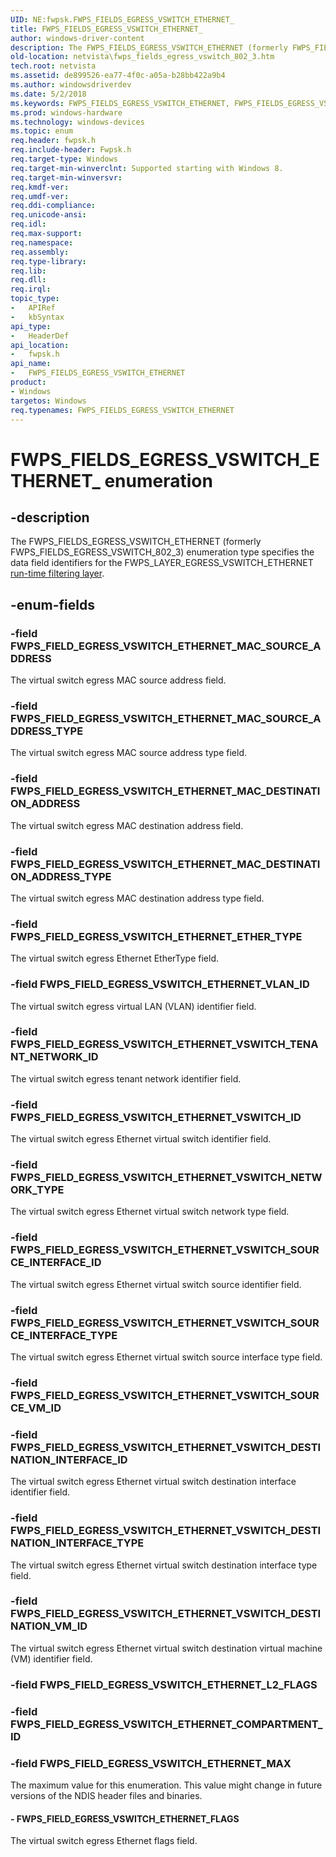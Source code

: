 ```yaml
---
UID: NE:fwpsk.FWPS_FIELDS_EGRESS_VSWITCH_ETHERNET_
title: FWPS_FIELDS_EGRESS_VSWITCH_ETHERNET_
author: windows-driver-content
description: The FWPS_FIELDS_EGRESS_VSWITCH_ETHERNET (formerly FWPS_FIELDS_EGRESS_VSWITCH_802_3) enumeration type specifies the data field identifiers for the FWPS_LAYER_EGRESS_VSWITCH_ETHERNET run-time filtering layer.
old-location: netvista\fwps_fields_egress_vswitch_802_3.htm
tech.root: netvista
ms.assetid: de899526-ea77-4f0c-a05a-b28bb422a9b4
ms.author: windowsdriverdev
ms.date: 5/2/2018
ms.keywords: FWPS_FIELDS_EGRESS_VSWITCH_ETHERNET, FWPS_FIELDS_EGRESS_VSWITCH_ETHERNET enumeration [Network Drivers Starting with Windows Vista], FWPS_FIELDS_EGRESS_VSWITCH_ETHERNET_, FWPS_FIELD_EGRESS_VSWITCH_ETHERNET_ETHER_TYPE, FWPS_FIELD_EGRESS_VSWITCH_ETHERNET_FLAGS, FWPS_FIELD_EGRESS_VSWITCH_ETHERNET_MAC_DESTINATION_ADDRESS, FWPS_FIELD_EGRESS_VSWITCH_ETHERNET_MAC_DESTINATION_ADDRESS_TYPE, FWPS_FIELD_EGRESS_VSWITCH_ETHERNET_MAC_SOURCE_ADDRESS, FWPS_FIELD_EGRESS_VSWITCH_ETHERNET_MAC_SOURCE_ADDRESS_TYPE, FWPS_FIELD_EGRESS_VSWITCH_ETHERNET_MAX, FWPS_FIELD_EGRESS_VSWITCH_ETHERNET_VLAN_ID, FWPS_FIELD_EGRESS_VSWITCH_ETHERNET_VSWITCH_DESTINATION_INTERFACE_ID, FWPS_FIELD_EGRESS_VSWITCH_ETHERNET_VSWITCH_DESTINATION_INTERFACE_TYPE, FWPS_FIELD_EGRESS_VSWITCH_ETHERNET_VSWITCH_DESTINATION_VM_ID, FWPS_FIELD_EGRESS_VSWITCH_ETHERNET_VSWITCH_ID, FWPS_FIELD_EGRESS_VSWITCH_ETHERNET_VSWITCH_NETWORK_TYPE, FWPS_FIELD_EGRESS_VSWITCH_ETHERNET_VSWITCH_SOURCE_INTERFACE_ID, FWPS_FIELD_EGRESS_VSWITCH_ETHERNET_VSWITCH_SOURCE_INTERFACE_TYPE, FWPS_FIELD_EGRESS_VSWITCH_ETHERNET_VSWITCH_TENANT_NETWORK_ID, fwpsk/FWPS_FIELDS_EGRESS_VSWITCH_ETHERNET, fwpsk/FWPS_FIELD_EGRESS_VSWITCH_ETHERNET_ETHER_TYPE, fwpsk/FWPS_FIELD_EGRESS_VSWITCH_ETHERNET_FLAGS, fwpsk/FWPS_FIELD_EGRESS_VSWITCH_ETHERNET_MAC_DESTINATION_ADDRESS, fwpsk/FWPS_FIELD_EGRESS_VSWITCH_ETHERNET_MAC_DESTINATION_ADDRESS_TYPE, fwpsk/FWPS_FIELD_EGRESS_VSWITCH_ETHERNET_MAC_SOURCE_ADDRESS, fwpsk/FWPS_FIELD_EGRESS_VSWITCH_ETHERNET_MAC_SOURCE_ADDRESS_TYPE, fwpsk/FWPS_FIELD_EGRESS_VSWITCH_ETHERNET_MAX, fwpsk/FWPS_FIELD_EGRESS_VSWITCH_ETHERNET_VLAN_ID, fwpsk/FWPS_FIELD_EGRESS_VSWITCH_ETHERNET_VSWITCH_DESTINATION_INTERFACE_ID, fwpsk/FWPS_FIELD_EGRESS_VSWITCH_ETHERNET_VSWITCH_DESTINATION_INTERFACE_TYPE, fwpsk/FWPS_FIELD_EGRESS_VSWITCH_ETHERNET_VSWITCH_DESTINATION_VM_ID, fwpsk/FWPS_FIELD_EGRESS_VSWITCH_ETHERNET_VSWITCH_ID, fwpsk/FWPS_FIELD_EGRESS_VSWITCH_ETHERNET_VSWITCH_NETWORK_TYPE, fwpsk/FWPS_FIELD_EGRESS_VSWITCH_ETHERNET_VSWITCH_SOURCE_INTERFACE_ID, fwpsk/FWPS_FIELD_EGRESS_VSWITCH_ETHERNET_VSWITCH_SOURCE_INTERFACE_TYPE, fwpsk/FWPS_FIELD_EGRESS_VSWITCH_ETHERNET_VSWITCH_TENANT_NETWORK_ID, netvista.fwps_fields_egress_vswitch_802_3
ms.prod: windows-hardware
ms.technology: windows-devices
ms.topic: enum
req.header: fwpsk.h
req.include-header: Fwpsk.h
req.target-type: Windows
req.target-min-winverclnt: Supported starting with Windows 8.
req.target-min-winversvr: 
req.kmdf-ver: 
req.umdf-ver: 
req.ddi-compliance: 
req.unicode-ansi: 
req.idl: 
req.max-support: 
req.namespace: 
req.assembly: 
req.type-library: 
req.lib: 
req.dll: 
req.irql: 
topic_type:
-	APIRef
-	kbSyntax
api_type:
-	HeaderDef
api_location:
-	fwpsk.h
api_name:
-	FWPS_FIELDS_EGRESS_VSWITCH_ETHERNET
product:
- Windows
targetos: Windows
req.typenames: FWPS_FIELDS_EGRESS_VSWITCH_ETHERNET
---
```


# FWPS_FIELDS_EGRESS_VSWITCH_ETHERNET_ enumeration


## -description


The FWPS_FIELDS_EGRESS_VSWITCH_ETHERNET (formerly FWPS_FIELDS_EGRESS_VSWITCH_802_3) enumeration type specifies the data field identifiers for the
  FWPS_LAYER_EGRESS_VSWITCH_ETHERNET 
  <a href="https://msdn.microsoft.com/en-us/library/windows/desktop/aa366492">run-time filtering layer</a>.


## -enum-fields




### -field FWPS_FIELD_EGRESS_VSWITCH_ETHERNET_MAC_SOURCE_ADDRESS

The virtual switch egress MAC source address field.


### -field FWPS_FIELD_EGRESS_VSWITCH_ETHERNET_MAC_SOURCE_ADDRESS_TYPE

The virtual switch egress MAC source address type field.


### -field FWPS_FIELD_EGRESS_VSWITCH_ETHERNET_MAC_DESTINATION_ADDRESS

The virtual switch egress MAC destination address field.


### -field FWPS_FIELD_EGRESS_VSWITCH_ETHERNET_MAC_DESTINATION_ADDRESS_TYPE

The virtual switch egress MAC destination address type field.


### -field FWPS_FIELD_EGRESS_VSWITCH_ETHERNET_ETHER_TYPE

The virtual switch egress Ethernet EtherType field.


### -field FWPS_FIELD_EGRESS_VSWITCH_ETHERNET_VLAN_ID

The virtual switch egress virtual LAN (VLAN) identifier field.


### -field FWPS_FIELD_EGRESS_VSWITCH_ETHERNET_VSWITCH_TENANT_NETWORK_ID

The virtual switch egress  tenant network identifier field.


### -field FWPS_FIELD_EGRESS_VSWITCH_ETHERNET_VSWITCH_ID

The virtual switch egress Ethernet virtual switch identifier field.


### -field FWPS_FIELD_EGRESS_VSWITCH_ETHERNET_VSWITCH_NETWORK_TYPE

The virtual switch egress Ethernet virtual switch network type field.


### -field FWPS_FIELD_EGRESS_VSWITCH_ETHERNET_VSWITCH_SOURCE_INTERFACE_ID

The virtual switch egress Ethernet virtual switch source identifier field.


### -field FWPS_FIELD_EGRESS_VSWITCH_ETHERNET_VSWITCH_SOURCE_INTERFACE_TYPE

The virtual switch egress Ethernet virtual switch source interface type  field.


### -field FWPS_FIELD_EGRESS_VSWITCH_ETHERNET_VSWITCH_SOURCE_VM_ID


### -field FWPS_FIELD_EGRESS_VSWITCH_ETHERNET_VSWITCH_DESTINATION_INTERFACE_ID

The virtual switch egress Ethernet virtual switch destination  interface identifier  field.


### -field FWPS_FIELD_EGRESS_VSWITCH_ETHERNET_VSWITCH_DESTINATION_INTERFACE_TYPE

The virtual switch egress Ethernet virtual switch destination interface type  field.


### -field FWPS_FIELD_EGRESS_VSWITCH_ETHERNET_VSWITCH_DESTINATION_VM_ID

The virtual switch egress Ethernet virtual switch destination virtual machine (VM) identifier  field.


### -field FWPS_FIELD_EGRESS_VSWITCH_ETHERNET_L2_FLAGS


### -field FWPS_FIELD_EGRESS_VSWITCH_ETHERNET_COMPARTMENT_ID


### -field FWPS_FIELD_EGRESS_VSWITCH_ETHERNET_MAX

The maximum value for this enumeration. This value might change in future versions of the NDIS header files and binaries.


#### - FWPS_FIELD_EGRESS_VSWITCH_ETHERNET_FLAGS

The virtual switch egress Ethernet flags  field.

